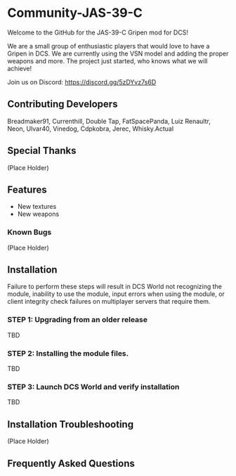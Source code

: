 # Community-JAS-39-C
Welcome to the GitHub for the JAS-39-C Gripen mod for DCS!

We are a small group of enthusiastic players that would love to have a Gripen in DCS.
We are currently using the VSN model and adding the proper weapons and more.
The project just started, who knows what we will achieve!

Join us on Discord: https://discord.gg/5zDYvz7s6D

## Contributing Developers

Breadmaker91, Currenthill, Double Tap, FatSpacePanda, Luiz Renaultr, Neon, Ulvar40, Vinedog, Cdpkobra, Jerec, Whisky.Actual

## Special Thanks

(Place Holder)

## Features

- New textures
- New weapons

### Known Bugs

(Place Holder)

## Installation

Failure to perform these steps will result in DCS World not recognizing the module, inability to use the module, input errors when using the module, or client integrity check failures on multiplayer servers that require them.

### STEP 1: Upgrading from an older release

TBD

### STEP 2: Installing the module files.

TBD

### STEP 3: Launch DCS World and verify installation

TBD

## Installation Troubleshooting

(Place Holder)

## Frequently Asked Questions
